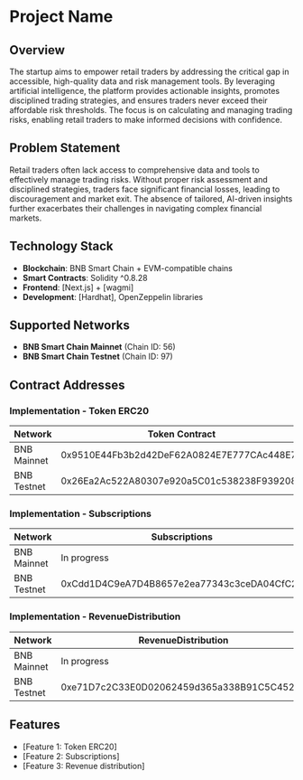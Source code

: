 # Project Name

## Overview

The startup aims to empower retail traders by addressing the critical gap in accessible, high-quality data and risk management tools. By leveraging artificial intelligence, the platform provides actionable insights, promotes disciplined trading strategies, and ensures traders never exceed their affordable risk thresholds. The focus is on calculating and managing trading risks, enabling retail traders to make informed decisions with confidence.

## Problem Statement

Retail traders often lack access to comprehensive data and tools to effectively manage trading risks. Without proper risk assessment and disciplined strategies, traders face significant financial losses, leading to discouragement and market exit. The absence of tailored, AI-driven insights further exacerbates their challenges in navigating complex financial markets.

## Technology Stack

- **Blockchain**: BNB Smart Chain + EVM-compatible chains
- **Smart Contracts**: Solidity ^0.8.28
- **Frontend**: [Next.js] + [wagmi]
- **Development**: [Hardhat], OpenZeppelin libraries

## Supported Networks

- **BNB Smart Chain Mainnet** (Chain ID: 56)
- **BNB Smart Chain Testnet** (Chain ID: 97)

## Contract Addresses

### Implementation - Token ERC20

| Network     | Token Contract                             |
| ----------- | ------------------------------------------ |
| BNB Mainnet | 0x9510E44Fb3b2d42DeF62A0824E7E777CAc448E75 |
| BNB Testnet | 0x26Ea2Ac522A80307e920a5C01c538238F939208a |

### Implementation - Subscriptions

| Network     | Subscriptions                              |
| ----------- | ------------------------------------------ |
| BNB Mainnet | In progress                                |
| BNB Testnet | 0xCdd1D4C9eA7D4B8657e2ea77343c3ceDA04CfC27 |

### Implementation - RevenueDistribution

| Network     | RevenueDistribution                        | Transparent Proxy                          |
| ----------- | ------------------------------------------ | ------------------------------------------ |
| BNB Mainnet | In progress                                | Inp Progress                               |
| BNB Testnet | 0xe71D7c2C33E0D02062459d365a338B91C5C45294 | 0x950Dd764a18e7cE408Fb88fE1e70E9685636c0EE |

## Features

- [Feature 1: Token ERC20]
- [Feature 2: Subscriptions]
- [Feature 3: Revenue distribution]
